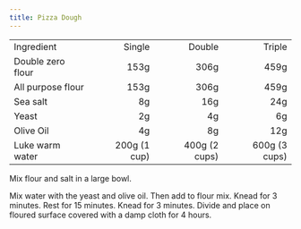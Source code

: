 ```yaml
---
title: Pizza Dough
---
```


|||||
| ----------------- | -----: | -----: | -----: |
| Ingredient        | Single | Double | Triple |
| Double zero flour |   153g |   306g |   459g |
| All purpose flour |   153g |   306g |   459g |
| Sea salt          |     8g |    16g |    24g |
| Yeast             |     2g |     4g |     6g |
| Olive Oil         |     4g |     8g |    12g |
| Luke warm water   |   200g (1 cup)|   400g (2 cups)|   600g (3 cups)|


Mix flour and salt in a large bowl.



Mix water with the yeast and olive oil. Then add to flour mix. Knead for 3 minutes. Rest for 15 minutes. Knead for 3 minutes. Divide and place on floured surface covered with a damp cloth for 4 hours.